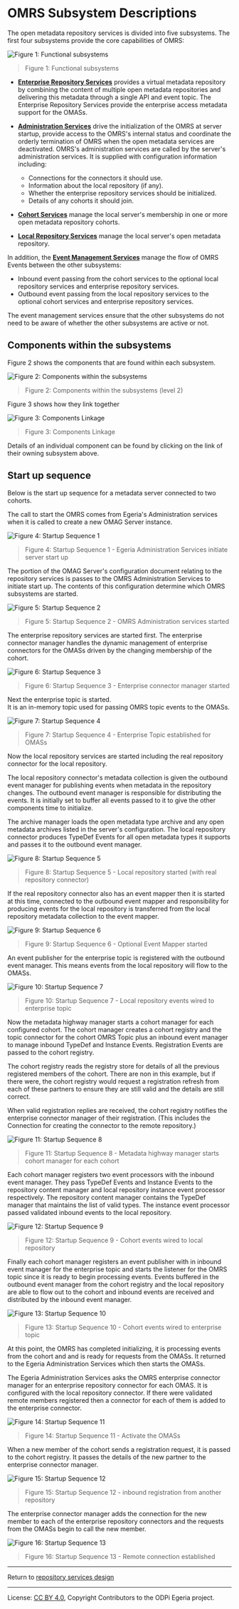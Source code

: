 <!-- SPDX-License-Identifier: CC-BY-4.0 -->
<!-- Copyright Contributors to the ODPi Egeria project. -->

# OMRS Subsystem Descriptions

The open metadata repository services is divided into five subsystems.
The first four subsystems provide the core capabilities of OMRS:


![Figure 1: Functional subsystems](../omrs-role-complete.png#pagewidth)
> Figure 1: Functional subsystems

* **[Enterprise Repository Services](enterprise-repository-services.md)** provides a virtual
metadata repository by combining the content of multiple open metadata
repositories and delivering this metadata through a single API and event topic.
The Enterprise Repository Services provide the enterprise access metadata
support for the OMASs.

* **[Administration Services](administration-services.md)** drive the
initialization of the OMRS at server startup, provide access to the OMRS's internal status and
coordinate the orderly termination of OMRS when the open metadata services
are deactivated. OMRS's administration services are called by the server's administration
services.   It is supplied with configuration information including:
  * Connections for the connectors it should use.
  * Information about the local repository (if any).
  * Whether the enterprise repository services should be initialized.
  * Details of any cohorts it should join.

* **[Cohort Services](cohort-services.md)** manage the local
server's membership in one or more open metadata repository cohorts.

* **[Local Repository Services](local-repository-services.md)** manage the local
server's open metadata repository.

In addition, the  **[Event Management Services](event-management-services.md)** 
manage the flow of OMRS Events
between the other subsystems:  

* Inbound event passing from the cohort services to the optional local repository services and enterprise repository services.
* Outbound event passing from the local repository services to the optional cohort services and enterprise repository services.

The event management services ensure that the other subsystems do not need to be aware of whether the
other subsystems are active or not.

## Components within the subsystems

Figure 2 shows the components that are found within each subsystem.

![Figure 2: Components within the subsystems](omrs-subsystem-overview-level-2.png#pagewidth)
> Figure 2: Components within the subsystems (level 2)

Figure 3 shows how they link together

![Figure 3: Components Linkage](component-linkage.png#pagewidth)
> Figure 3: Components Linkage

Details of an individual component can be found by clicking on the link of their owning subsystem above.

## Start up sequence

Below is the start up sequence for a metadata server connected to two cohorts.

The call to start the OMRS comes from Egeria's Administration services
when it is called to create a new OMAG Server instance.

![Figure 4: Startup Sequence 1](omrs-startup-sequence-1.png#pagewidth)
> Figure 4: Startup Sequence 1 - Egeria Administration Services initiate server start up

The portion of the OMAG Server's configuration document relating to the repository services is
passes to the OMRS Administration Services to initiate start up.
The contents of this configuration determine which OMRS subsystems are started.

![Figure 5: Startup Sequence 2](omrs-startup-sequence-2.png#pagewidth)
> Figure 5: Startup Sequence 2 - OMRS Administration services started

The enterprise repository services are started first.  The enterprise connector manager
handles the dynamic management of enterprise connectors for the OMASs
driven by the changing membership of the cohort.

![Figure 6: Startup Sequence 3](omrs-startup-sequence-3.png#pagewidth)
> Figure 6: Startup Sequence 3 - Enterprise connector manager started

Next the enterprise topic is started.  
It is an in-memory topic used for passing OMRS topic events to the OMASs.

![Figure 7: Startup Sequence 4](omrs-startup-sequence-4.png#pagewidth)
> Figure 7: Startup Sequence 4 - Enterprise Topic established for OMASs

Now the local repository services are started including the real repository connector
for the local repository.

The local repository connector's metadata collection is given the outbound event manager for
publishing events when metadata in the repository changes.
The outbound event manager is responsible for distributing the events.
It is initially set to buffer all events passed to it to give
the other components time to initialize.

The archive manager loads the open metadata type archive and any open metadata
archives listed in the server's configuration.  The local
repository connector produces TypeDef Events for all open metadata types it supports
and passes it to the outbound event manager.

![Figure 8: Startup Sequence 5](omrs-startup-sequence-5.png#pagewidth)
> Figure 8: Startup Sequence 5 - Local repository started (with real repository connector)

If the real repository connector also has an event mapper then it is started at this time,
connected to the outbound event mapper and responsibility for
producing events for the local repository is transferred from the 
local repository metadata collection to the event mapper.

![Figure 9: Startup Sequence 6](omrs-startup-sequence-6.png#pagewidth)
> Figure 9: Startup Sequence 6 - Optional Event Mapper started

An event publisher for the enterprise topic is registered with the outbound event manager.
This means events from the local repository will flow to the OMASs.

![Figure 10: Startup Sequence 7](omrs-startup-sequence-7.png#pagewidth)
> Figure 10: Startup Sequence 7 - Local repository events wired to enterprise topic

Now the metadata highway manager starts a cohort manager for each configured cohort.
The cohort manager creates a cohort registry and the topic connector for the cohort OMRS Topic
plus an inbound event manager to manage inbound TypeDef and Instance Events.
Registration Events are passed to the cohort registry.

The cohort registry reads the registry store for details of all the previous registered
members of the cohort.  There are non in this example, but if there were,
the cohort registry would request a registration refresh from each of these partners to
ensure they are still valid and the details are still correct.

When valid registration replies are received, the cohort registry
notifies the enterprise connector manager of their registration.
(This includes the Connection for creating the connector to the remote repository.)

![Figure 11: Startup Sequence 8](omrs-startup-sequence-8.png#pagewidth)
> Figure 11: Startup Sequence 8 - Metadata highway manager starts cohort manager for each cohort 

Each cohort manager registers two event processors with the inbound
event manager.  They pass TypeDef Events and Instance Events to the 
repository content manager and local repository instance event processor
respectively.  The repository content manager contains the TypeDef manager that
maintains the list of valid types.  The instance event processor passed validated
inbound events to the local repository.

![Figure 12: Startup Sequence 9](omrs-startup-sequence-9.png#pagewidth)
> Figure 12: Startup Sequence 9 - Cohort events wired to local repository

Finally each cohort manager registers an event publisher with in inbound event manager
for the enterprise topic and starts the listener for the OMRS topic
since it is ready to begin processing events.  Events buffered in the outbound event manager
from the cohort registry and the
local repository are able to flow out to the cohort and inbound events 
are received and distributed by the inbound event manager.

![Figure 13: Startup Sequence 10](omrs-startup-sequence-10.png#pagewidth)
> Figure 13: Startup Sequence 10 - Cohort events wired to enterprise topic

At this point, the OMRS has completed initializing, it is processing events
from the cohort and and is ready for requests from the OMASs.
It returned to the Egeria Administration Services which then starts the OMASs.

The Egeria Administration Services asks the OMRS enterprise connector manager
for an enterprise repository connector for each OMAS.
It is configured with the local repository connector.
If there were validated remote members registered then a connector for each of them is
added to the enterprise connector.

![Figure 14: Startup Sequence 11](omrs-startup-sequence-11.png#pagewidth)
> Figure 14: Startup Sequence 11 - Activate the OMASs

When a new member of the cohort sends a registration request,
it is passed to the cohort registry.  It passes the details of the new partner
to the enterprise connector manager.


![Figure 15: Startup Sequence 12](omrs-startup-sequence-12.png#pagewidth)
> Figure 15: Startup Sequence 12 - inbound registration from another repository

The enterprise connector manager adds the connection for the new member to each of the
enterprise repository connectors and the requests from the OMASs begin to call the new
member.

![Figure 16: Startup Sequence 13](omrs-startup-sequence-13.png#pagewidth)
> Figure 16: Startup Sequence 13 - Remote connection established

----
Return to [repository services design](..)

----
License: [CC BY 4.0](https://creativecommons.org/licenses/by/4.0/),
Copyright Contributors to the ODPi Egeria project.
